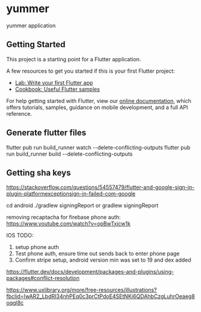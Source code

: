 # yummer

yummer application

## Getting Started

This project is a starting point for a Flutter application.

A few resources to get you started if this is your first Flutter project:

- [Lab: Write your first Flutter app](https://flutter.dev/docs/get-started/codelab)
- [Cookbook: Useful Flutter samples](https://flutter.dev/docs/cookbook)

For help getting started with Flutter, view our
[online documentation](https://flutter.dev/docs), which offers tutorials,
samples, guidance on mobile development, and a full API reference.


## Generate flutter files
flutter pub run build_runner watch --delete-conflicting-outputs
flutter pub run build_runner build --delete-conflicting-outputs

## Getting sha keys
https://stackoverflow.com/questions/54557479/flutter-and-google-sign-in-plugin-platformexceptionsign-in-failed-com-google

cd android
./gradlew signingReport or gradlew signingReport

removing recaptacha for firebase phone auth:
https://www.youtube.com/watch?v=opBwTxicw1k

IOS TODO:
1. setup phone auth
2. Test phone auth, ensure time out sends back to enter phone page
3. Confirm stripe setup, android version min was set to 19 and dex added



https://flutter.dev/docs/development/packages-and-plugins/using-packages#conflict-resolution

https://www.uxlibrary.org/more/free-resources/illustrations?fbclid=IwAR2_LbdRI34nhPEq0c3prCtPdoE4SEtNKi6QDAhbCzgLuhrOeaeg8oqgl8c
